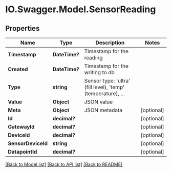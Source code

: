 # IO.Swagger.Model.SensorReading
## Properties

Name | Type | Description | Notes
------------ | ------------- | ------------- | -------------
**Timestamp** | **DateTime?** | Timestamp for the reading | 
**Created** | **DateTime?** | Timestamp for the writing to db | 
**Type** | **string** | Sensor type: &#39;ultra&#39; (fill level), &#39;temp&#39; (temperature), ... | 
**Value** | **Object** | JSON value | 
**Meta** | **Object** | JSON metadata | [optional] 
**Id** | **decimal?** |  | [optional] 
**GatewayId** | **decimal?** |  | [optional] 
**DeviceId** | **decimal?** |  | [optional] 
**SensorDeviceId** | **string** |  | [optional] 
**DatapointId** | **decimal?** |  | [optional] 

[[Back to Model list]](../README.md#documentation-for-models) [[Back to API list]](../README.md#documentation-for-api-endpoints) [[Back to README]](../README.md)

